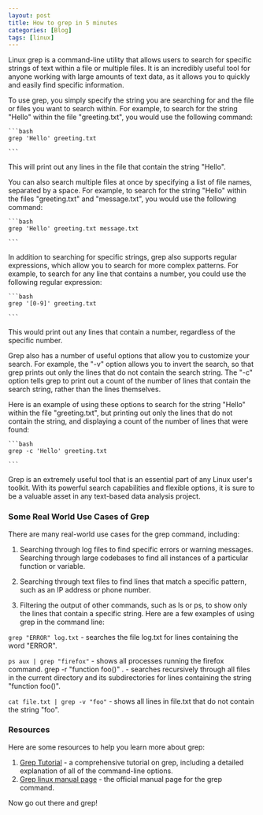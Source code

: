 ```yaml
---
layout: post
title: How to grep in 5 minutes
categories: [Blog]
tags: [linux]
---
```



Linux grep is a command-line utility that allows users to search for specific strings of text within a file or multiple files. It is an incredibly useful tool for anyone working with large amounts of text data, as it allows you to quickly and easily find specific information.

To use grep, you simply specify the string you are searching for and the file or files you want to search within. For example, to search for the string "Hello" within the file "greeting.txt", you would use the following command:

    ```bash
    grep 'Hello' greeting.txt
    
    ```

This will print out any lines in the file that contain the string "Hello".

You can also search multiple files at once by specifying a list of file names, separated by a space. For example, to search for the string "Hello" within the files "greeting.txt" and "message.txt", you would use the following command:

    ```bash
    grep 'Hello' greeting.txt message.txt
    
    ```

In addition to searching for specific strings, grep also supports regular expressions, which allow you to search for more complex patterns. For example, to search for any line that contains a number, you could use the following regular expression:

    ```bash
    grep '[0-9]' greeting.txt
    
    ```

This would print out any lines that contain a number, regardless of the specific number.

Grep also has a number of useful options that allow you to customize your search. For example, the "-v" option allows you to invert the search, so that grep prints out only the lines that do not contain the search string. The "-c" option tells grep to print out a count of the number of lines that contain the search string, rather than the lines themselves.

Here is an example of using these options to search for the string "Hello" within the file "greeting.txt", but printing out only the lines that do not contain the string, and displaying a count of the number of lines that were found:

    ```bash
    grep -c 'Hello' greeting.txt
    
    ```

Grep is an extremely useful tool that is an essential part of any Linux user's toolkit. With its powerful search capabilities and flexible options, it is sure to be a valuable asset in any text-based data analysis project.


### Some Real World Use Cases of Grep

There are many real-world use cases for the grep command, including:

1. Searching through log files to find specific errors or warning messages.
Searching through large codebases to find all instances of a particular function or variable.

2. Searching through text files to find lines that match a specific pattern, such as an IP address or phone number.
 
3. Filtering the output of other commands, such as ls or ps, to show only the lines that contain a specific string.
Here are a few examples of using grep in the command line:

`grep "ERROR" log.txt` - searches the file log.txt for lines containing the word "ERROR".

`ps aux | grep "firefox"` - shows all processes running the firefox command.
grep -r "function foo()" . - searches recursively through all files in the current directory and its subdirectories for lines containing the string "function foo()".

`cat file.txt | grep -v "foo"` - shows all lines in file.txt that do not contain the string "foo".


### Resources

Here are some resources to help you learn more about grep:

1. [Grep Tutorial](https://www.grymoire.com/Unix/Grep.html) - a comprehensive tutorial on grep, including a detailed explanation of all of the command-line options.
2. [Grep linux manual page](https://man7.org/linux/man-pages/man1/grep.1.html) - the official manual page for the grep command.




Now go out there and grep! 